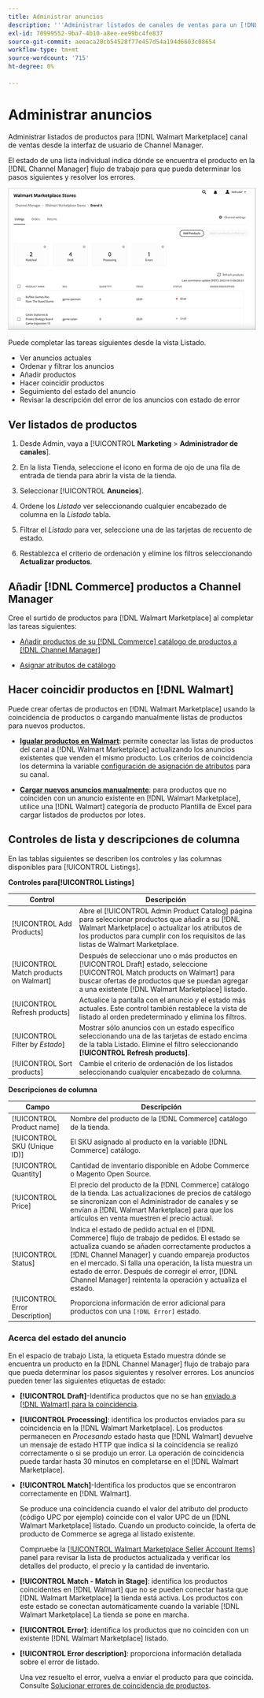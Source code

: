```yaml
---
title: Administrar anuncios
description: '''Administrar listados de canales de ventas para un [!DNL Commerce] Almacenar con Channel Manager para Adobe Commerce y Magento Open Source."'
exl-id: 70999552-9ba7-4b10-a8ee-ee99bc4fe837
source-git-commit: aeeaca20cb54528f77e457d54a194d6603c08654
workflow-type: tm+mt
source-wordcount: '715'
ht-degree: 0%

---
```


# Administrar anuncios

Administrar listados de productos para [!DNL Walmart Marketplace] canal de ventas desde la interfaz de usuario de Channel Manager.

El estado de una lista individual indica dónde se encuentra el producto en la [!DNL Channel Manager] flujo de trabajo para que pueda determinar los pasos siguientes y resolver los errores.

![Página de listados de un canal de ventas conectado](assets/listings-dashboard-view.png)

Puede completar las tareas siguientes desde la vista Listado.

* Ver anuncios actuales
* Ordenar y filtrar los anuncios
* Añadir productos
* Hacer coincidir productos
* Seguimiento del estado del anuncio
* Revisar la descripción del error de los anuncios con estado de error

## Ver listados de productos

1. Desde Admin, vaya a [!UICONTROL **Marketing** > **Administrador de canales**].

1. En la lista Tienda, seleccione el icono en forma de ojo de una fila de entrada de tienda para abrir la vista de la tienda.

1. Seleccionar [!UICONTROL **Anuncios**].

1. Ordene los *Listado* ver seleccionando cualquier encabezado de columna en la *Listado* tabla.

1. Filtrar el *Listado* para ver, seleccione una de las tarjetas de recuento de estado.

1. Restablezca el criterio de ordenación y elimine los filtros seleccionando **Actualizar productos**.

## Añadir [!DNL Commerce] productos a Channel Manager

Cree el surtido de productos para [!DNL Walmart Marketplace] al completar las tareas siguientes:

* [Añadir productos de su [!DNL Commerce] catálogo de productos a [!DNL Channel Manager]](add-products-to-channel-store.md)

* [Asignar atributos de catálogo](map-catalog-attributes.md#configure-product-attribute-settings)

## Hacer coincidir productos en [!DNL Walmart]

Puede crear ofertas de productos en [!DNL Walmart Marketplace] usando la coincidencia de productos o cargando manualmente listas de productos para nuevos productos.

* **[Igualar productos en Walmart](connect-listings-to-marketplace.md)**: permite conectar las listas de productos del canal a [!DNL Walmart Marketplace] actualizando los anuncios existentes que venden el mismo producto. Los criterios de coincidencia los determina la variable [configuración de asignación de atributos](map-catalog-attributes.md) para su canal.

* **[Cargar nuevos anuncios manualmente](connect-listings-to-marketplace.md#upload-new-product-listings)**: para productos que no coinciden con un anuncio existente en [!DNL Walmart Marketplace], utilice una [!DNL Walmart] categoría de producto Plantilla de Excel para cargar listados de productos por lotes.

## Controles de lista y descripciones de columna

En las tablas siguientes se describen los controles y las columnas disponibles para [!UICONTROL Listings].

**Controles para[!UICONTROL Listings]**

| **Control** | **Descripción** |
|----------------------------------------|-------------------------------------------------------------------------------------------------------------------------------------------------------------------------------------------------------------------|
| [!UICONTROL Add Products] | Abre el [!UICONTROL Admin Product Catalog] página para seleccionar productos que añadir a su [!DNL Walmart Marketplace] o actualizar los atributos de los productos para cumplir con los requisitos de las listas de Walmart Marketplace. |
| [!UICONTROL Match products on Walmart] | Después de seleccionar uno o más productos en [!UICONTROL Draft] estado, seleccione [!UICONTROL Match products on Walmart] para buscar ofertas de productos que se puedan agregar a una existente [!DNL Walmart Marketplace] listado. |
| [!UICONTROL Refresh products] | Actualice la pantalla con el anuncio y el estado más actuales. Este control también restablece la vista de listado al orden predeterminado y elimina los filtros. |
| [!UICONTROL Filter by *Estado*] | Mostrar sólo anuncios con un estado específico seleccionando una de las tarjetas de estado encima de la tabla Listado. Elimine el filtro seleccionando **[!UICONTROL Refresh products]**. |
| [!UICONTROL Sort products] | Cambie el criterio de ordenación de los listados seleccionando cualquier encabezado de columna. |


**Descripciones de columna**

| **Campo** | **Descripción** |
|--------------------------------|-------------------------------------------------------------------------------------------------------------------------------------------------------------------------------------------------------------------------------------------------------------------------------------------------------------------------------------------------------------------|
| [!UICONTROL Product name] | Nombre del producto de la [!DNL Commerce] catálogo de la tienda. |
| [!UICONTROL SKU (Unique ID)] | El SKU asignado al producto en la variable [!DNL Commerce] catálogo. |
| [!UICONTROL  Quantity] | Cantidad de inventario disponible en Adobe Commerce o Magento Open Source. |
| [!UICONTROL Price] | El precio del producto de la [!DNL Commerce] catálogo de la tienda. Las actualizaciones de precios de catálogo se sincronizan con el Administrador de canales y se envían a [!DNL Walmart Marketplace]  para que los artículos en venta muestren el precio actual. |
| [!UICONTROL Status] | Indica el estado de pedido actual en el [!DNL Commerce] flujo de trabajo de pedidos. El estado se actualiza cuando se añaden correctamente productos a [!DNL Channel Manager] y cuando empareja productos en el mercado. Si falla una operación, la lista muestra un estado de error. Después de corregir el error, [!DNL Channel Manager] reintenta la operación y actualiza el estado. |
| [!UICONTROL Error Description] | Proporciona información de error adicional para productos con una `[!DNL Error]` estado. |

### Acerca del estado del anuncio

En el espacio de trabajo Lista, la etiqueta Estado muestra dónde se encuentra un producto en la [!DNL Channel Manager] flujo de trabajo para que pueda determinar los pasos siguientes y resolver errores. Los anuncios pueden tener las siguientes etiquetas de estado:

* **[!UICONTROL Draft]**-Identifica productos que no se han [enviado a [!DNL Walmart] para la coincidencia](connect-listings-to-marketplace.md#match-products).

* **[!UICONTROL Processing]**: identifica los productos enviados para su coincidencia en la [!DNL Walmart Marketplace]. Los productos permanecen en *Procesando* estado hasta que [!DNL Walmart] devuelve un mensaje de estado HTTP que indica si la coincidencia se realizó correctamente o si se produjo un error. La operación de coincidencia puede tardar hasta 30 minutos en completarse en el [!DNL Walmart Marketplace].

* **[!UICONTROL Match]**-Identifica los productos que se encontraron correctamente en [!DNL Walmart].

   Se produce una coincidencia cuando el valor del atributo del producto (código UPC por ejemplo) coincide con el valor UPC de un [!DNL Walmart Marketplace] listado. Cuando un producto coincide, la oferta de producto de Commerce se agrega al listado existente.

   Compruebe la [[!UICONTROL Walmart Marketplace Seller Account Items]](https://seller.walmart.com/items-and-inventory/manage-items) panel para revisar la lista de productos actualizada y verificar los detalles del producto, el precio y la cantidad de inventario.

* **[!UICONTROL Match - Match in Stage]**: identifica los productos coincidentes en [!DNL Walmart] que no se pueden conectar hasta que [!DNL Walmart Marketplace] la tienda está activa. Los productos con este estado se conectan automáticamente cuando la variable [!DNL Walmart Marketplace] La tienda se pone en marcha.

* **[!UICONTROL Error]**: identifica los productos que no coinciden con un existente [!DNL Walmart Marketplace] listado.

* **[!UICONTROL Error description]**: proporciona información detallada sobre el error de listado.

   Una vez resuelto el error, vuelva a enviar el producto para que coincida. Consulte [Solucionar errores de coincidencia de productos](connect-listings-to-marketplace.md#troubleshoot-product-match-errors).
